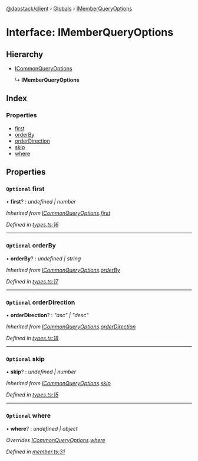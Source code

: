 [@daostack/client](../README.md) › [Globals](../globals.md) › [IMemberQueryOptions](imemberqueryoptions.md)

# Interface: IMemberQueryOptions

## Hierarchy

* [ICommonQueryOptions](icommonqueryoptions.md)

  ↳ **IMemberQueryOptions**

## Index

### Properties

* [first](imemberqueryoptions.md#optional-first)
* [orderBy](imemberqueryoptions.md#optional-orderby)
* [orderDirection](imemberqueryoptions.md#optional-orderdirection)
* [skip](imemberqueryoptions.md#optional-skip)
* [where](imemberqueryoptions.md#optional-where)

## Properties

### `Optional` first

• **first**? : *undefined | number*

*Inherited from [ICommonQueryOptions](icommonqueryoptions.md).[first](icommonqueryoptions.md#optional-first)*

*Defined in [types.ts:16](https://github.com/daostack/client/blob/1bc237e/src/types.ts#L16)*

___

### `Optional` orderBy

• **orderBy**? : *undefined | string*

*Inherited from [ICommonQueryOptions](icommonqueryoptions.md).[orderBy](icommonqueryoptions.md#optional-orderby)*

*Defined in [types.ts:17](https://github.com/daostack/client/blob/1bc237e/src/types.ts#L17)*

___

### `Optional` orderDirection

• **orderDirection**? : *"asc" | "desc"*

*Inherited from [ICommonQueryOptions](icommonqueryoptions.md).[orderDirection](icommonqueryoptions.md#optional-orderdirection)*

*Defined in [types.ts:18](https://github.com/daostack/client/blob/1bc237e/src/types.ts#L18)*

___

### `Optional` skip

• **skip**? : *undefined | number*

*Inherited from [ICommonQueryOptions](icommonqueryoptions.md).[skip](icommonqueryoptions.md#optional-skip)*

*Defined in [types.ts:15](https://github.com/daostack/client/blob/1bc237e/src/types.ts#L15)*

___

### `Optional` where

• **where**? : *undefined | object*

*Overrides [ICommonQueryOptions](icommonqueryoptions.md).[where](icommonqueryoptions.md#optional-where)*

*Defined in [member.ts:31](https://github.com/daostack/client/blob/1bc237e/src/member.ts#L31)*
